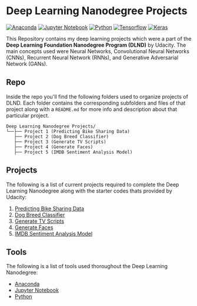 # Deep Learning Nanodegree Projects

[![Anaconda](https://img.shields.io/badge/anaconda-v5.1.0-3eb049)]()
[![Jupyter Notebook](https://img.shields.io/badge/jupyter--notebook-v5.4.0-e46e2e)]()
[![Python](https://img.shields.io/badge/python-v3.5.5-306998)]()
[![Tensorflow](https://img.shields.io/badge/tensorflow-v1.0.0-ff6f00)]()
[![Keras](https://img.shields.io/badge/keras-v2.0.2-d10000)]()

This Repository contains my deep learning projects which were a part of the **Deep Learning Foundation Nanodegree Program (DLND)** by Udacity. The main concepts used were Neural Networks, Convolutional Neural Networks (CNNs), Recurrent Neural Network (RNNs), and Generative Adversarial Network (GANs).

## Repo

Inside the repo you'll find the following folders used to organize projects of DLND. Each folder contains the corresponding subfolders and files of that project along with a `README.md` for more info and description about that particular project. 

```
Deep Learning Nanodegree Projects/
└──├── Project 1 (Predicting Bike Sharing Data)
   ├── Project 2 (Dog Breed Classifier)
   ├── Project 3 (Generate TV Scripts)
   ├── Project 4 (Generate Faces)
   ├── Project 5 (IMDB Sentiment Analysis Model)
```

## Projects

The following is a list of current projects required to complete the Deep Learning Nanodegree along with the starter codes thats provided by Udacity:

1. [Predicting Bike Sharing Data](https://github.com/udacity/deep-learning/tree/master/first-neural-network)
2. [Dog Breed Classifier](https://github.com/udacity/dog-project)
3. [Generate TV Scripts](https://github.com/udacity/deep-learning/tree/master/tv-script-generation)
4. [Generate Faces](https://github.com/madhur-taneja/deep-learning/tree/master/face_generation)
5. [IMDB Sentiment Analysis Model](https://github.com/udacity/sagemaker-deployment)

## Tools

The following is a list of tools used thoroughout the Deep Learning Nanodegree:

* [Anaconda](https://www.anaconda.com/products/individual)
* [Jupyter Notebook](https://jupyter.org/install)
* [Python](https://www.python.org/downloads/)

